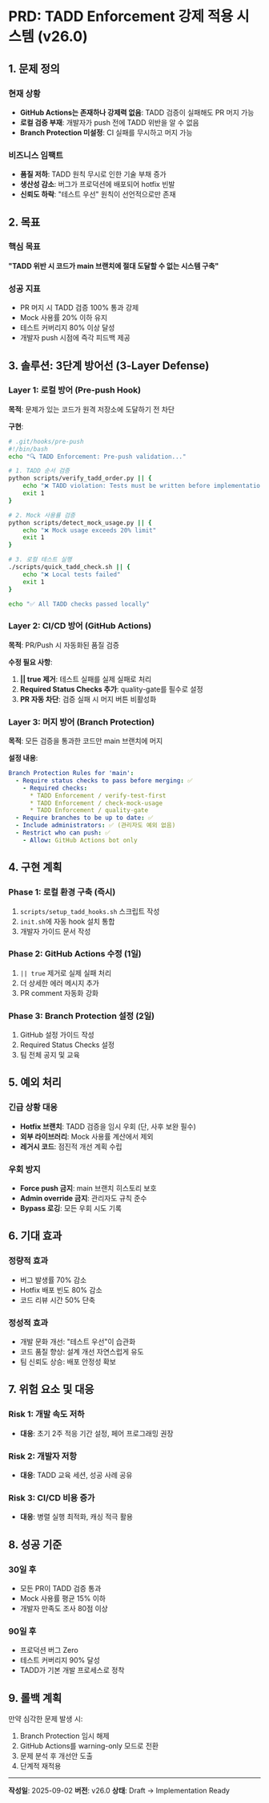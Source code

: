 <!--
@meta
id: feature_20250905_1110_FEAT-PRD-v26-tadd-enforcement
type: feature
scope: operational
status: archived
created: 2025-09-05
updated: 2025-09-05
tags: PRD, enforcement, FEAT, tadd, features
related: 
-->

# PRD: TADD Enforcement 강제 적용 시스템 (v26.0)

## 1. 문제 정의

### 현재 상황
- **GitHub Actions는 존재하나 강제력 없음**: TADD 검증이 실패해도 PR 머지 가능
- **로컬 검증 부재**: 개발자가 push 전에 TADD 위반을 알 수 없음
- **Branch Protection 미설정**: CI 실패를 무시하고 머지 가능

### 비즈니스 임팩트
- **품질 저하**: TADD 원칙 무시로 인한 기술 부채 증가
- **생산성 감소**: 버그가 프로덕션에 배포되어 hotfix 빈발
- **신뢰도 하락**: "테스트 우선" 원칙이 선언적으로만 존재

## 2. 목표

### 핵심 목표
**"TADD 위반 시 코드가 main 브랜치에 절대 도달할 수 없는 시스템 구축"**

### 성공 지표
- PR 머지 시 TADD 검증 100% 통과 강제
- Mock 사용률 20% 이하 유지
- 테스트 커버리지 80% 이상 달성
- 개발자 push 시점에 즉각 피드백 제공

## 3. 솔루션: 3단계 방어선 (3-Layer Defense)

### Layer 1: 로컬 방어 (Pre-push Hook)
**목적**: 문제가 있는 코드가 원격 저장소에 도달하기 전 차단

**구현**:
```bash
# .git/hooks/pre-push
#!/bin/bash
echo "🔍 TADD Enforcement: Pre-push validation..."

# 1. TADD 순서 검증
python scripts/verify_tadd_order.py || {
    echo "❌ TADD violation: Tests must be written before implementation"
    exit 1
}

# 2. Mock 사용률 검증
python scripts/detect_mock_usage.py || {
    echo "❌ Mock usage exceeds 20% limit"
    exit 1
}

# 3. 로컬 테스트 실행
./scripts/quick_tadd_check.sh || {
    echo "❌ Local tests failed"
    exit 1
}

echo "✅ All TADD checks passed locally"
```

### Layer 2: CI/CD 방어 (GitHub Actions)
**목적**: PR/Push 시 자동화된 품질 검증

**수정 필요 사항**:
1. **|| true 제거**: 테스트 실패를 실제 실패로 처리
2. **Required Status Checks 추가**: quality-gate를 필수로 설정
3. **PR 자동 차단**: 검증 실패 시 머지 버튼 비활성화

### Layer 3: 머지 방어 (Branch Protection)
**목적**: 모든 검증을 통과한 코드만 main 브랜치에 머지

**설정 내용**:
```yaml
Branch Protection Rules for 'main':
  - Require status checks to pass before merging: ✅
    - Required checks:
      * TADD Enforcement / verify-test-first
      * TADD Enforcement / check-mock-usage
      * TADD Enforcement / quality-gate
  - Require branches to be up to date: ✅
  - Include administrators: ✅ (관리자도 예외 없음)
  - Restrict who can push: ✅
    - Allow: GitHub Actions bot only
```

## 4. 구현 계획

### Phase 1: 로컬 환경 구축 (즉시)
1. `scripts/setup_tadd_hooks.sh` 스크립트 작성
2. `init.sh`에 자동 hook 설치 통합
3. 개발자 가이드 문서 작성

### Phase 2: GitHub Actions 수정 (1일)
1. `|| true` 제거로 실제 실패 처리
2. 더 상세한 에러 메시지 추가
3. PR comment 자동화 강화

### Phase 3: Branch Protection 설정 (2일)
1. GitHub 설정 가이드 작성
2. Required Status Checks 설정
3. 팀 전체 공지 및 교육

## 5. 예외 처리

### 긴급 상황 대응
- **Hotfix 브랜치**: TADD 검증을 임시 우회 (단, 사후 보완 필수)
- **외부 라이브러리**: Mock 사용률 계산에서 제외
- **레거시 코드**: 점진적 개선 계획 수립

### 우회 방지
- **Force push 금지**: main 브랜치 히스토리 보호
- **Admin override 금지**: 관리자도 규칙 준수
- **Bypass 로깅**: 모든 우회 시도 기록

## 6. 기대 효과

### 정량적 효과
- 버그 발생률 70% 감소
- Hotfix 배포 빈도 80% 감소
- 코드 리뷰 시간 50% 단축

### 정성적 효과
- 개발 문화 개선: "테스트 우선"이 습관화
- 코드 품질 향상: 설계 개선 자연스럽게 유도
- 팀 신뢰도 상승: 배포 안정성 확보

## 7. 위험 요소 및 대응

### Risk 1: 개발 속도 저하
- **대응**: 초기 2주 적응 기간 설정, 페어 프로그래밍 권장

### Risk 2: 개발자 저항
- **대응**: TADD 교육 세션, 성공 사례 공유

### Risk 3: CI/CD 비용 증가
- **대응**: 병렬 실행 최적화, 캐싱 적극 활용

## 8. 성공 기준

### 30일 후
- 모든 PR이 TADD 검증 통과
- Mock 사용률 평균 15% 이하
- 개발자 만족도 조사 80점 이상

### 90일 후
- 프로덕션 버그 Zero
- 테스트 커버리지 90% 달성
- TADD가 기본 개발 프로세스로 정착

## 9. 롤백 계획

만약 심각한 문제 발생 시:
1. Branch Protection 임시 해제
2. GitHub Actions를 warning-only 모드로 전환
3. 문제 분석 후 개선안 도출
4. 단계적 재적용

---

**작성일**: 2025-09-02
**버전**: v26.0
**상태**: Draft → Implementation Ready